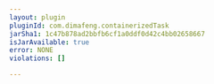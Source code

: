 ```yaml
---
layout: plugin
pluginId: com.dimafeng.containerizedTask
jarSha1: 1c47b878ad2bbfb6cf1a0ddf0d42c4bb02658667
isJarAvailable: true
error: NONE
violations: []

---
```

